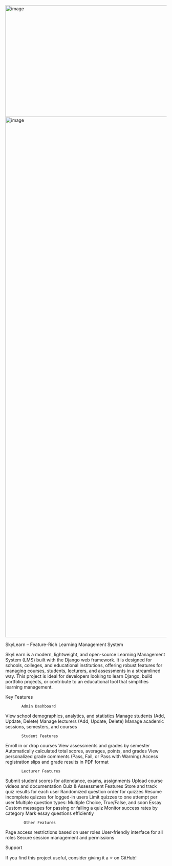 <img width="1080" height="349" alt="image" src="https://github.com/user-attachments/assets/622897d3-dc45-4ff0-8846-8fb1753540bb" />
<img width="2880" height="1628" alt="image" src="https://github.com/user-attachments/assets/ca001857-dd65-4fd1-afff-f9f824fc542a" />


SkyLearn – Feature-Rich Learning Management System

SkyLearn is a modern, lightweight, and open-source Learning Management System (LMS) built with the Django web framework. It is designed for schools, colleges, and educational institutions, offering robust features for managing courses, students, lecturers, and assessments in a streamlined way.
This project is ideal for developers looking to learn Django, build portfolio projects, or contribute to an educational tool that simplifies learning management.

Key Features

           Admin Dashboard
           
View school demographics, analytics, and statistics
Manage students (Add, Update, Delete)
Manage lecturers (Add, Update, Delete)
Manage academic sessions, semesters, and courses

           Student Features
           
Enroll in or drop courses
View assessments and grades by semester
Automatically calculated total scores, averages, points, and grades
View personalized grade comments (Pass, Fail, or Pass with Warning)
Access registration slips and grade results in PDF format

           Lecturer Features
           
Submit student scores for attendance, exams, assignments
Upload course videos and documentation
Quiz & Assessment Features
Store and track quiz results for each user
Randomized question order for quizzes
Resume incomplete quizzes for logged-in users
Limit quizzes to one attempt per user
Multiple question types: Multiple Choice, True/False, and soon Essay
Custom messages for passing or failing a quiz
Monitor success rates by category
Mark essay questions efficiently

            Other Features
            
Page access restrictions based on user roles
User-friendly interface for all roles
Secure session management and permissions

Support

If you find this project useful, consider giving it a ⭐️ on GitHub!


